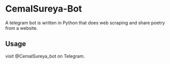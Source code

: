 # CemalSureya-Bot

A telegram bot is written in Python that does web scraping and share poetry from a website.

## Usage

visit @CemalSureya_bot on Telegram.
